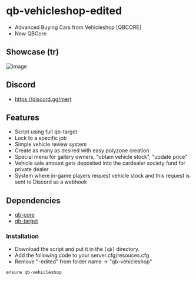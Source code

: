 # qb-vehicleshop-edited
- Advanced Buying Cars from Vehicleshop [QBCORE]
- New QBCore

## Showcase (tr)
![image](https://github.com/mertvein/qb-vehicleshop/assets/79944577/10c22020-2b8a-47b0-8956-20771d0f25ae)

## Discord
- https://discord.gg/mert

## Features
- Script using full qb-target
- Lock to a specific job
- Simple vehicle review system
- Create as many as desired with easy polyzone creation
- Special menu for gallery owners, "obtain vehicle stock", "update price"
- Vehicle sale amount gets deposited into the cardealer society fund for private dealer
- System where in-game players request vehicle stock and this request is sent to Discord as a webhook

## Dependencies
- [qb-core](https://github.com/qbcore-framework/qb-core)
- [qb-target](https://github.com/qbcore-framework/qb-target)

### Installation
- Download the script and put it in the `[qb]` directory.
- Add the following code to your server.cfg/resouces.cfg
- Remove "-edited" from folder name -> "qb-vehicleshop"
```
ensure qb-vehicleshop
```
